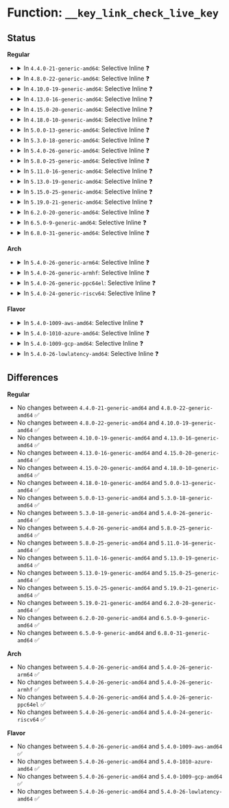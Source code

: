 # Function: <code>__key_link_check_live_key</code>

## Status
<b>Regular</b>
<ul>
<li>
<details>
<summary>In <code>4.4.0-21-generic-amd64</code>: Selective Inline ❓</summary>

```c
int __key_link_check_live_key(struct key * keyring, struct key * key)
```

```json
{
  "name": "__key_link_check_live_key",
  "collision_type": "Unique Global",
  "inline_type": "Selective",
  "funcs": [
    {
      "addr": 18446744071582194304,
      "name": "__key_link_check_live_key",
      "external": true,
      "loc": "security/keys/keyring.c:1142",
      "file": "security/keys/keyring.c",
      "inline": "not declared, inlined",
      "caller_inline": [
        "security/keys/keyring.c:key_link"
      ],
      "caller_func": [
        "security/keys/request_key.c:request_key_and_link"
      ]
    }
  ],
  "symbols": [
    {
      "addr": 18446744071582194304,
      "name": "__key_link_check_live_key",
      "section": ".text",
      "bind": "STB_GLOBAL",
      "size": 32
    }
  ]
}
```
</details>
</li>
<li>
<details>
<summary>In <code>4.8.0-22-generic-amd64</code>: Selective Inline ❓</summary>

```c
int __key_link_check_live_key(struct key * keyring, struct key * key)
```

```json
{
  "name": "__key_link_check_live_key",
  "collision_type": "Unique Global",
  "inline_type": "Selective",
  "funcs": [
    {
      "addr": 18446744071582411177,
      "name": "__key_link_check_live_key",
      "external": true,
      "loc": "security/keys/keyring.c:1166",
      "file": "security/keys/keyring.c",
      "inline": "not declared, inlined",
      "caller_inline": [
        "security/keys/keyring.c:key_link"
      ],
      "caller_func": [
        "security/keys/request_key.c:request_key_and_link"
      ]
    }
  ],
  "symbols": [
    {
      "addr": 18446744071582410800,
      "name": "__key_link_check_live_key",
      "section": ".text",
      "bind": "STB_GLOBAL",
      "size": 32
    }
  ]
}
```
</details>
</li>
<li>
<details>
<summary>In <code>4.10.0-19-generic-amd64</code>: Selective Inline ❓</summary>

```c
int __key_link_check_live_key(struct key * keyring, struct key * key)
```

```json
{
  "name": "__key_link_check_live_key",
  "collision_type": "Unique Global",
  "inline_type": "Selective",
  "funcs": [
    {
      "addr": 18446744071582503369,
      "name": "__key_link_check_live_key",
      "external": true,
      "loc": "security/keys/keyring.c:1166",
      "file": "security/keys/keyring.c",
      "inline": "not declared, inlined",
      "caller_inline": [
        "security/keys/keyring.c:key_link"
      ],
      "caller_func": [
        "security/keys/request_key.c:request_key_and_link"
      ]
    }
  ],
  "symbols": [
    {
      "addr": 18446744071582502992,
      "name": "__key_link_check_live_key",
      "section": ".text",
      "bind": "STB_GLOBAL",
      "size": 32
    }
  ]
}
```
</details>
</li>
<li>
<details>
<summary>In <code>4.13.0-16-generic-amd64</code>: Selective Inline ❓</summary>

```c
int __key_link_check_live_key(struct key * keyring, struct key * key)
```

```json
{
  "name": "__key_link_check_live_key",
  "collision_type": "Unique Global",
  "inline_type": "Selective",
  "funcs": [
    {
      "addr": 18446744071582584571,
      "name": "__key_link_check_live_key",
      "external": true,
      "loc": "security/keys/keyring.c:1278",
      "file": "security/keys/keyring.c",
      "inline": "not declared, inlined",
      "caller_inline": [
        "security/keys/keyring.c:key_link"
      ],
      "caller_func": [
        "security/keys/request_key.c:request_key_and_link"
      ]
    }
  ],
  "symbols": [
    {
      "addr": 18446744071582584240,
      "name": "__key_link_check_live_key",
      "section": ".text",
      "bind": "STB_GLOBAL",
      "size": 32
    }
  ]
}
```
</details>
</li>
<li>
<details>
<summary>In <code>4.15.0-20-generic-amd64</code>: Selective Inline ❓</summary>

```c
int __key_link_check_live_key(struct key * keyring, struct key * key)
```

```json
{
  "name": "__key_link_check_live_key",
  "collision_type": "Unique Global",
  "inline_type": "Selective",
  "funcs": [
    {
      "addr": 18446744071582737661,
      "name": "__key_link_check_live_key",
      "external": true,
      "loc": "security/keys/keyring.c:1280",
      "file": "security/keys/keyring.c",
      "inline": "not declared, inlined",
      "caller_inline": [
        "security/keys/keyring.c:key_link"
      ],
      "caller_func": [
        "security/keys/request_key.c:request_key_and_link"
      ]
    }
  ],
  "symbols": [
    {
      "addr": 18446744071582737312,
      "name": "__key_link_check_live_key",
      "section": ".text",
      "bind": "STB_GLOBAL",
      "size": 32
    }
  ]
}
```
</details>
</li>
<li>
<details>
<summary>In <code>4.18.0-10-generic-amd64</code>: Selective Inline ❓</summary>

```c
int __key_link_check_live_key(struct key * keyring, struct key * key)
```

```json
{
  "name": "__key_link_check_live_key",
  "collision_type": "Unique Global",
  "inline_type": "Selective",
  "funcs": [
    {
      "addr": 18446744071582936317,
      "name": "__key_link_check_live_key",
      "external": true,
      "loc": "security/keys/keyring.c:1273",
      "file": "security/keys/keyring.c",
      "inline": "not declared, inlined",
      "caller_inline": [
        "security/keys/keyring.c:key_link"
      ],
      "caller_func": [
        "security/keys/request_key.c:request_key_and_link"
      ]
    }
  ],
  "symbols": [
    {
      "addr": 18446744071582935968,
      "name": "__key_link_check_live_key",
      "section": ".text",
      "bind": "STB_GLOBAL",
      "size": 32
    }
  ]
}
```
</details>
</li>
<li>
<details>
<summary>In <code>5.0.0-13-generic-amd64</code>: Selective Inline ❓</summary>

```c
int __key_link_check_live_key(struct key * keyring, struct key * key)
```

```json
{
  "name": "__key_link_check_live_key",
  "collision_type": "Unique Global",
  "inline_type": "Selective",
  "funcs": [
    {
      "addr": 18446744071583044861,
      "name": "__key_link_check_live_key",
      "external": true,
      "loc": "security/keys/keyring.c:1271",
      "file": "security/keys/keyring.c",
      "inline": "not declared, inlined",
      "caller_inline": [
        "security/keys/keyring.c:key_link"
      ],
      "caller_func": [
        "security/keys/request_key.c:request_key_and_link"
      ]
    }
  ],
  "symbols": [
    {
      "addr": 18446744071583044512,
      "name": "__key_link_check_live_key",
      "section": ".text",
      "bind": "STB_GLOBAL",
      "size": 32
    }
  ]
}
```
</details>
</li>
<li>
<details>
<summary>In <code>5.3.0-18-generic-amd64</code>: Selective Inline ❓</summary>

```c
int __key_link_check_live_key(struct key * keyring, struct key * key)
```

```json
{
  "name": "__key_link_check_live_key",
  "collision_type": "Unique Global",
  "inline_type": "Selective",
  "funcs": [
    {
      "addr": 18446744071583227711,
      "name": "__key_link_check_live_key",
      "external": true,
      "loc": "security/keys/keyring.c:1352",
      "file": "security/keys/keyring.c",
      "inline": "not declared, inlined",
      "caller_inline": [
        "security/keys/keyring.c:key_move",
        "security/keys/keyring.c:key_link"
      ],
      "caller_func": [
        "security/keys/request_key.c:construct_key_and_link"
      ]
    }
  ],
  "symbols": [
    {
      "addr": 18446744071583226944,
      "name": "__key_link_check_live_key",
      "section": ".text",
      "bind": "STB_GLOBAL",
      "size": 32
    }
  ]
}
```
</details>
</li>
<li>
<details>
<summary>In <code>5.4.0-26-generic-amd64</code>: Selective Inline ❓</summary>

```c
int __key_link_check_live_key(struct key * keyring, struct key * key)
```

```json
{
  "name": "__key_link_check_live_key",
  "collision_type": "Unique Global",
  "inline_type": "Selective",
  "funcs": [
    {
      "addr": 18446744071583333519,
      "name": "__key_link_check_live_key",
      "external": true,
      "loc": "security/keys/keyring.c:1352",
      "file": "security/keys/keyring.c",
      "inline": "not declared, inlined",
      "caller_inline": [
        "security/keys/keyring.c:key_move",
        "security/keys/keyring.c:key_link"
      ],
      "caller_func": [
        "security/keys/request_key.c:construct_key_and_link"
      ]
    }
  ],
  "symbols": [
    {
      "addr": 18446744071583332752,
      "name": "__key_link_check_live_key",
      "section": ".text",
      "bind": "STB_GLOBAL",
      "size": 32
    }
  ]
}
```
</details>
</li>
<li>
<details>
<summary>In <code>5.8.0-25-generic-amd64</code>: Selective Inline ❓</summary>

```c
int __key_link_check_live_key(struct key * keyring, struct key * key)
```

```json
{
  "name": "__key_link_check_live_key",
  "collision_type": "Unique Global",
  "inline_type": "Selective",
  "funcs": [
    {
      "addr": 18446744071583667519,
      "name": "__key_link_check_live_key",
      "external": true,
      "loc": "security/keys/keyring.c:1350",
      "file": "security/keys/keyring.c",
      "inline": "not declared, inlined",
      "caller_inline": [
        "security/keys/keyring.c:key_move",
        "security/keys/keyring.c:key_link"
      ],
      "caller_func": [
        "security/keys/request_key.c:construct_alloc_key"
      ]
    }
  ],
  "symbols": [
    {
      "addr": 18446744071583666496,
      "name": "__key_link_check_live_key",
      "section": ".text",
      "bind": "STB_GLOBAL",
      "size": 32
    }
  ]
}
```
</details>
</li>
<li>
<details>
<summary>In <code>5.11.0-16-generic-amd64</code>: Selective Inline ❓</summary>

```c
int __key_link_check_live_key(struct key * keyring, struct key * key)
```

```json
{
  "name": "__key_link_check_live_key",
  "collision_type": "Unique Global",
  "inline_type": "Selective",
  "funcs": [
    {
      "addr": 18446744071583788991,
      "name": "__key_link_check_live_key",
      "external": true,
      "loc": "security/keys/keyring.c:1350",
      "file": "security/keys/keyring.c",
      "inline": "not declared, inlined",
      "caller_inline": [
        "security/keys/keyring.c:key_move",
        "security/keys/keyring.c:key_link"
      ],
      "caller_func": [
        "security/keys/request_key.c:construct_alloc_key"
      ]
    }
  ],
  "symbols": [
    {
      "addr": 18446744071583787968,
      "name": "__key_link_check_live_key",
      "section": ".text",
      "bind": "STB_GLOBAL",
      "size": 32
    }
  ]
}
```
</details>
</li>
<li>
<details>
<summary>In <code>5.13.0-19-generic-amd64</code>: Selective Inline ❓</summary>

```c
int __key_link_check_live_key(struct key * keyring, struct key * key)
```

```json
{
  "name": "__key_link_check_live_key",
  "collision_type": "Unique Global",
  "inline_type": "Selective",
  "funcs": [
    {
      "addr": 18446744071583813127,
      "name": "__key_link_check_live_key",
      "external": true,
      "loc": "security/keys/keyring.c:1350",
      "file": "security/keys/keyring.c",
      "inline": "not declared, inlined",
      "caller_inline": [
        "security/keys/keyring.c:key_move",
        "security/keys/keyring.c:key_link"
      ],
      "caller_func": [
        "security/keys/request_key.c:construct_alloc_key"
      ]
    }
  ],
  "symbols": [
    {
      "addr": 18446744071583812096,
      "name": "__key_link_check_live_key",
      "section": ".text",
      "bind": "STB_GLOBAL",
      "size": 32
    }
  ]
}
```
</details>
</li>
<li>
<details>
<summary>In <code>5.15.0-25-generic-amd64</code>: Selective Inline ❓</summary>

```c
int __key_link_check_live_key(struct key * keyring, struct key * key)
```

```json
{
  "name": "__key_link_check_live_key",
  "collision_type": "Unique Global",
  "inline_type": "Selective",
  "funcs": [
    {
      "addr": 18446744071584176167,
      "name": "__key_link_check_live_key",
      "external": true,
      "loc": "security/keys/keyring.c:1350",
      "file": "security/keys/keyring.c",
      "inline": "not declared, inlined",
      "caller_inline": [
        "security/keys/keyring.c:key_move",
        "security/keys/keyring.c:key_link"
      ],
      "caller_func": [
        "security/keys/request_key.c:construct_alloc_key"
      ]
    }
  ],
  "symbols": [
    {
      "addr": 18446744071584175136,
      "name": "__key_link_check_live_key",
      "section": ".text",
      "bind": "STB_GLOBAL",
      "size": 32
    }
  ]
}
```
</details>
</li>
<li>
<details>
<summary>In <code>5.19.0-21-generic-amd64</code>: Selective Inline ❓</summary>

```c
int __key_link_check_live_key(struct key * keyring, struct key * key)
```

```json
{
  "name": "__key_link_check_live_key",
  "collision_type": "Unique Global",
  "inline_type": "Selective",
  "funcs": [
    {
      "addr": 18446744071584776281,
      "name": "__key_link_check_live_key",
      "external": true,
      "loc": "security/keys/keyring.c:1350",
      "file": "security/keys/keyring.c",
      "inline": "not declared, inlined",
      "caller_inline": [
        "security/keys/keyring.c:key_move",
        "security/keys/keyring.c:key_link"
      ],
      "caller_func": [
        "security/keys/request_key.c:construct_alloc_key"
      ]
    }
  ],
  "symbols": [
    {
      "addr": 18446744071584775168,
      "name": "__key_link_check_live_key",
      "section": ".text",
      "bind": "STB_GLOBAL",
      "size": 48
    }
  ]
}
```
</details>
</li>
<li>
<details>
<summary>In <code>6.2.0-20-generic-amd64</code>: Selective Inline ❓</summary>

```c
int __key_link_check_live_key(struct key * keyring, struct key * key)
```

```json
{
  "name": "__key_link_check_live_key",
  "collision_type": "Unique Global",
  "inline_type": "Selective",
  "funcs": [
    {
      "addr": 18446744071585472825,
      "name": "__key_link_check_live_key",
      "external": true,
      "loc": "security/keys/keyring.c:1350",
      "file": "security/keys/keyring.c",
      "inline": "not declared, inlined",
      "caller_inline": [
        "security/keys/keyring.c:key_move",
        "security/keys/keyring.c:key_link"
      ],
      "caller_func": [
        "security/keys/request_key.c:construct_alloc_key"
      ]
    }
  ],
  "symbols": [
    {
      "addr": 18446744071585471648,
      "name": "__key_link_check_live_key",
      "section": ".text",
      "bind": "STB_GLOBAL",
      "size": 48
    }
  ]
}
```
</details>
</li>
<li>
<details>
<summary>In <code>6.5.0-9-generic-amd64</code>: Selective Inline ❓</summary>

```c
int __key_link_check_live_key(struct key * keyring, struct key * key)
```

```json
{
  "name": "__key_link_check_live_key",
  "collision_type": "Unique Global",
  "inline_type": "Selective",
  "funcs": [
    {
      "addr": 18446744071585704392,
      "name": "__key_link_check_live_key",
      "external": true,
      "loc": "security/keys/keyring.c:1350",
      "file": "security/keys/keyring.c",
      "inline": "not declared, inlined",
      "caller_inline": [
        "security/keys/keyring.c:key_move",
        "security/keys/keyring.c:key_link"
      ],
      "caller_func": [
        "security/keys/request_key.c:construct_alloc_key"
      ]
    }
  ],
  "symbols": [
    {
      "addr": 18446744071585703232,
      "name": "__key_link_check_live_key",
      "section": ".text",
      "bind": "STB_GLOBAL",
      "size": 48
    }
  ]
}
```
</details>
</li>
<li>
<details>
<summary>In <code>6.8.0-31-generic-amd64</code>: Selective Inline ❓</summary>

```c
int __key_link_check_live_key(struct key * keyring, struct key * key)
```

```json
{
  "name": "__key_link_check_live_key",
  "collision_type": "Unique Global",
  "inline_type": "Selective",
  "funcs": [
    {
      "addr": 18446744071585951432,
      "name": "__key_link_check_live_key",
      "external": true,
      "loc": "security/keys/keyring.c:1350",
      "file": "security/keys/keyring.c",
      "inline": "not declared, inlined",
      "caller_inline": [
        "security/keys/keyring.c:key_move",
        "security/keys/keyring.c:key_link"
      ],
      "caller_func": [
        "security/keys/request_key.c:construct_alloc_key"
      ]
    }
  ],
  "symbols": [
    {
      "addr": 18446744071585950272,
      "name": "__key_link_check_live_key",
      "section": ".text",
      "bind": "STB_GLOBAL",
      "size": 48
    }
  ]
}
```
</details>
</li>
</ul>
<b>Arch</b>
<ul>
<li>
<details>
<summary>In <code>5.4.0-26-generic-arm64</code>: Selective Inline ❓</summary>

```c
int __key_link_check_live_key(struct key * keyring, struct key * key)
```

```json
{
  "name": "__key_link_check_live_key",
  "collision_type": "Unique Global",
  "inline_type": "Selective",
  "funcs": [
    {
      "addr": 18446603336495076780,
      "name": "__key_link_check_live_key",
      "external": true,
      "loc": "security/keys/keyring.c:1352",
      "file": "security/keys/keyring.c",
      "inline": "not declared, inlined",
      "caller_inline": [
        "security/keys/keyring.c:key_move",
        "security/keys/keyring.c:key_link"
      ],
      "caller_func": [
        "security/keys/request_key.c:construct_key_and_link"
      ]
    }
  ],
  "symbols": [
    {
      "addr": 18446603336495075928,
      "name": "__key_link_check_live_key",
      "section": ".text",
      "bind": "STB_GLOBAL",
      "size": 80
    }
  ]
}
```
</details>
</li>
<li>
<details>
<summary>In <code>5.4.0-26-generic-armhf</code>: Selective Inline ❓</summary>

```c
int __key_link_check_live_key(struct key * keyring, struct key * key)
```

```json
{
  "name": "__key_link_check_live_key",
  "collision_type": "Unique Global",
  "inline_type": "Selective",
  "funcs": [
    {
      "addr": 3228472124,
      "name": "__key_link_check_live_key",
      "external": true,
      "loc": "security/keys/keyring.c:1352",
      "file": "security/keys/keyring.c",
      "inline": "not declared, inlined",
      "caller_inline": [
        "security/keys/keyring.c:key_move",
        "security/keys/keyring.c:key_link"
      ],
      "caller_func": [
        "security/keys/request_key.c:construct_key_and_link"
      ]
    }
  ],
  "symbols": [
    {
      "addr": 3228471316,
      "name": "__key_link_check_live_key",
      "section": ".text",
      "bind": "STB_GLOBAL",
      "size": 56
    }
  ]
}
```
</details>
</li>
<li>
<details>
<summary>In <code>5.4.0-26-generic-ppc64el</code>: Selective Inline ❓</summary>

```c
int __key_link_check_live_key(struct key * keyring, struct key * key)
```

```json
{
  "name": "__key_link_check_live_key",
  "collision_type": "Unique Global",
  "inline_type": "Selective",
  "funcs": [
    {
      "addr": 13835058055288974612,
      "name": "__key_link_check_live_key",
      "external": true,
      "loc": "security/keys/keyring.c:1352",
      "file": "security/keys/keyring.c",
      "inline": "not declared, inlined",
      "caller_inline": [
        "security/keys/keyring.c:key_move",
        "security/keys/keyring.c:key_link"
      ],
      "caller_func": [
        "security/keys/request_key.c:construct_key_and_link"
      ]
    }
  ],
  "symbols": [
    {
      "addr": 13835058055288973456,
      "name": "__key_link_check_live_key",
      "section": ".text",
      "bind": "STB_GLOBAL",
      "size": 52
    }
  ]
}
```
</details>
</li>
<li>
<details>
<summary>In <code>5.4.0-24-generic-riscv64</code>: Selective Inline ❓</summary>

```c
int __key_link_check_live_key(struct key * keyring, struct key * key)
```

```json
{
  "name": "__key_link_check_live_key",
  "collision_type": "Unique Global",
  "inline_type": "Selective",
  "funcs": [
    {
      "addr": 18446743936274343238,
      "name": "__key_link_check_live_key",
      "external": true,
      "loc": "security/keys/keyring.c:1352",
      "file": "security/keys/keyring.c",
      "inline": "not declared, inlined",
      "caller_inline": [
        "security/keys/keyring.c:key_move",
        "security/keys/keyring.c:key_link"
      ],
      "caller_func": [
        "security/keys/request_key.c:construct_key_and_link"
      ]
    }
  ],
  "symbols": [
    {
      "addr": 18446743936274342560,
      "name": "__key_link_check_live_key",
      "section": ".text",
      "bind": "STB_GLOBAL",
      "size": 68
    }
  ]
}
```
</details>
</li>
</ul>
<b>Flavor</b>
<ul>
<li>
<details>
<summary>In <code>5.4.0-1009-aws-amd64</code>: Selective Inline ❓</summary>

```c
int __key_link_check_live_key(struct key * keyring, struct key * key)
```

```json
{
  "name": "__key_link_check_live_key",
  "collision_type": "Unique Global",
  "inline_type": "Selective",
  "funcs": [
    {
      "addr": 18446744071583302255,
      "name": "__key_link_check_live_key",
      "external": true,
      "loc": "security/keys/keyring.c:1352",
      "file": "security/keys/keyring.c",
      "inline": "not declared, inlined",
      "caller_inline": [
        "security/keys/keyring.c:key_move",
        "security/keys/keyring.c:key_link"
      ],
      "caller_func": [
        "security/keys/request_key.c:construct_key_and_link"
      ]
    }
  ],
  "symbols": [
    {
      "addr": 18446744071583301488,
      "name": "__key_link_check_live_key",
      "section": ".text",
      "bind": "STB_GLOBAL",
      "size": 32
    }
  ]
}
```
</details>
</li>
<li>
<details>
<summary>In <code>5.4.0-1010-azure-amd64</code>: Selective Inline ❓</summary>

```c
int __key_link_check_live_key(struct key * keyring, struct key * key)
```

```json
{
  "name": "__key_link_check_live_key",
  "collision_type": "Unique Global",
  "inline_type": "Selective",
  "funcs": [
    {
      "addr": 18446744071583239391,
      "name": "__key_link_check_live_key",
      "external": true,
      "loc": "security/keys/keyring.c:1352",
      "file": "security/keys/keyring.c",
      "inline": "not declared, inlined",
      "caller_inline": [
        "security/keys/keyring.c:key_move",
        "security/keys/keyring.c:key_link"
      ],
      "caller_func": [
        "security/keys/request_key.c:construct_key_and_link"
      ]
    }
  ],
  "symbols": [
    {
      "addr": 18446744071583238624,
      "name": "__key_link_check_live_key",
      "section": ".text",
      "bind": "STB_GLOBAL",
      "size": 32
    }
  ]
}
```
</details>
</li>
<li>
<details>
<summary>In <code>5.4.0-1009-gcp-amd64</code>: Selective Inline ❓</summary>

```c
int __key_link_check_live_key(struct key * keyring, struct key * key)
```

```json
{
  "name": "__key_link_check_live_key",
  "collision_type": "Unique Global",
  "inline_type": "Selective",
  "funcs": [
    {
      "addr": 18446744071583286287,
      "name": "__key_link_check_live_key",
      "external": true,
      "loc": "security/keys/keyring.c:1352",
      "file": "security/keys/keyring.c",
      "inline": "not declared, inlined",
      "caller_inline": [
        "security/keys/keyring.c:key_move",
        "security/keys/keyring.c:key_link"
      ],
      "caller_func": [
        "security/keys/request_key.c:construct_key_and_link"
      ]
    }
  ],
  "symbols": [
    {
      "addr": 18446744071583285520,
      "name": "__key_link_check_live_key",
      "section": ".text",
      "bind": "STB_GLOBAL",
      "size": 32
    }
  ]
}
```
</details>
</li>
<li>
<details>
<summary>In <code>5.4.0-26-lowlatency-amd64</code>: Selective Inline ❓</summary>

```c
int __key_link_check_live_key(struct key * keyring, struct key * key)
```

```json
{
  "name": "__key_link_check_live_key",
  "collision_type": "Unique Global",
  "inline_type": "Selective",
  "funcs": [
    {
      "addr": 18446744071583380879,
      "name": "__key_link_check_live_key",
      "external": true,
      "loc": "security/keys/keyring.c:1352",
      "file": "security/keys/keyring.c",
      "inline": "not declared, inlined",
      "caller_inline": [
        "security/keys/keyring.c:key_move",
        "security/keys/keyring.c:key_link"
      ],
      "caller_func": [
        "security/keys/request_key.c:construct_key_and_link"
      ]
    }
  ],
  "symbols": [
    {
      "addr": 18446744071583380112,
      "name": "__key_link_check_live_key",
      "section": ".text",
      "bind": "STB_GLOBAL",
      "size": 32
    }
  ]
}
```
</details>
</li>
</ul>

## Differences
<b>Regular</b>
<ul>
<li>
No changes between <code>4.4.0-21-generic-amd64</code> and <code>4.8.0-22-generic-amd64</code> ✅
</li>
<li>
No changes between <code>4.8.0-22-generic-amd64</code> and <code>4.10.0-19-generic-amd64</code> ✅
</li>
<li>
No changes between <code>4.10.0-19-generic-amd64</code> and <code>4.13.0-16-generic-amd64</code> ✅
</li>
<li>
No changes between <code>4.13.0-16-generic-amd64</code> and <code>4.15.0-20-generic-amd64</code> ✅
</li>
<li>
No changes between <code>4.15.0-20-generic-amd64</code> and <code>4.18.0-10-generic-amd64</code> ✅
</li>
<li>
No changes between <code>4.18.0-10-generic-amd64</code> and <code>5.0.0-13-generic-amd64</code> ✅
</li>
<li>
No changes between <code>5.0.0-13-generic-amd64</code> and <code>5.3.0-18-generic-amd64</code> ✅
</li>
<li>
No changes between <code>5.3.0-18-generic-amd64</code> and <code>5.4.0-26-generic-amd64</code> ✅
</li>
<li>
No changes between <code>5.4.0-26-generic-amd64</code> and <code>5.8.0-25-generic-amd64</code> ✅
</li>
<li>
No changes between <code>5.8.0-25-generic-amd64</code> and <code>5.11.0-16-generic-amd64</code> ✅
</li>
<li>
No changes between <code>5.11.0-16-generic-amd64</code> and <code>5.13.0-19-generic-amd64</code> ✅
</li>
<li>
No changes between <code>5.13.0-19-generic-amd64</code> and <code>5.15.0-25-generic-amd64</code> ✅
</li>
<li>
No changes between <code>5.15.0-25-generic-amd64</code> and <code>5.19.0-21-generic-amd64</code> ✅
</li>
<li>
No changes between <code>5.19.0-21-generic-amd64</code> and <code>6.2.0-20-generic-amd64</code> ✅
</li>
<li>
No changes between <code>6.2.0-20-generic-amd64</code> and <code>6.5.0-9-generic-amd64</code> ✅
</li>
<li>
No changes between <code>6.5.0-9-generic-amd64</code> and <code>6.8.0-31-generic-amd64</code> ✅
</li>
</ul>
<b>Arch</b>
<ul>
<li>
No changes between <code>5.4.0-26-generic-amd64</code> and <code>5.4.0-26-generic-arm64</code> ✅
</li>
<li>
No changes between <code>5.4.0-26-generic-amd64</code> and <code>5.4.0-26-generic-armhf</code> ✅
</li>
<li>
No changes between <code>5.4.0-26-generic-amd64</code> and <code>5.4.0-26-generic-ppc64el</code> ✅
</li>
<li>
No changes between <code>5.4.0-26-generic-amd64</code> and <code>5.4.0-24-generic-riscv64</code> ✅
</li>
</ul>
<b>Flavor</b>
<ul>
<li>
No changes between <code>5.4.0-26-generic-amd64</code> and <code>5.4.0-1009-aws-amd64</code> ✅
</li>
<li>
No changes between <code>5.4.0-26-generic-amd64</code> and <code>5.4.0-1010-azure-amd64</code> ✅
</li>
<li>
No changes between <code>5.4.0-26-generic-amd64</code> and <code>5.4.0-1009-gcp-amd64</code> ✅
</li>
<li>
No changes between <code>5.4.0-26-generic-amd64</code> and <code>5.4.0-26-lowlatency-amd64</code> ✅
</li>
</ul>
